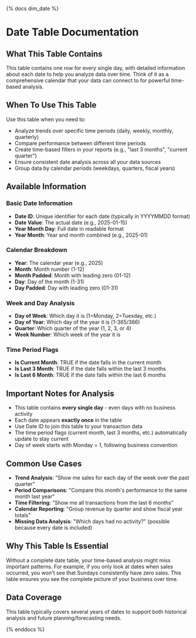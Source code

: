 {% docs dim_date %}

# Date Table Documentation

## What This Table Contains
This table contains one row for every single day, with detailed information about each date to help you analyze data over time. Think of it as a comprehensive calendar that your data can connect to for powerful time-based analysis.

## When To Use This Table
Use this table when you need to:
- Analyze trends over specific time periods (daily, weekly, monthly, quarterly)
- Compare performance between different time periods
- Create time-based filters in your reports (e.g., "last 3 months", "current quarter")
- Ensure consistent date analysis across all your data sources
- Group data by calendar periods (weekdays, quarters, fiscal years)

## Available Information

### Basic Date Information
- **Date ID**: Unique identifier for each date (typically in YYYYMMDD format)
- **Date Value**: The actual date (e.g., 2025-01-15)
- **Year Month Day**: Full date in readable format
- **Year Month**: Year and month combined (e.g., 2025-01)

### Calendar Breakdown
- **Year**: The calendar year (e.g., 2025)
- **Month**: Month number (1-12)
- **Month Padded**: Month with leading zero (01-12)
- **Day**: Day of the month (1-31)
- **Day Padded**: Day with leading zero (01-31)

### Week and Day Analysis
- **Day of Week**: Which day it is (1=Monday, 2=Tuesday, etc.)
- **Day of Year**: Which day of the year it is (1-365/366)
- **Quarter**: Which quarter of the year (1, 2, 3, or 4)
- **Week Number**: Which week of the year it is

### Time Period Flags
- **Is Current Month**: TRUE if the date falls in the current month
- **Is Last 3 Month**: TRUE if the date falls within the last 3 months
- **Is Last 6 Month**: TRUE if the date falls within the last 6 months

## Important Notes for Analysis
- This table contains **every single day** - even days with no business activity
- Each date appears **exactly once** in the table
- Use Date ID to join this table to your transaction data
- The time period flags (current month, last 3 months, etc.) automatically update to stay current
- Day of week starts with Monday = 1, following business convention

## Common Use Cases
- **Trend Analysis**: "Show me sales for each day of the week over the past quarter"
- **Period Comparisons**: "Compare this month's performance to the same month last year"
- **Time Filtering**: "Show me all transactions from the last 6 months"
- **Calendar Reporting**: "Group revenue by quarter and show fiscal year totals"
- **Missing Data Analysis**: "Which days had no activity?" (possible because every date is included)

## Why This Table Is Essential
Without a complete date table, your time-based analysis might miss important patterns. For example, if you only look at dates when sales occurred, you won't see that Sundays consistently have zero sales. This table ensures you see the complete picture of your business over time.

## Data Coverage
This table typically covers several years of dates to support both historical analysis and future planning/forecasting needs.


{% enddocs %}